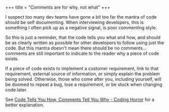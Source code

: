 +++
title = "Comments are for why, not what"
+++

I suspect too many dev teams have gone a bit too far the mantra of code should be self documenting. When interviewing developers, this is something I often pick up as a negative signal, is poor commenting style.

So this is just a reminder, that the code tells you what and how, and should be as clearly written as possible for other developers to follow using just the code. But this mantra doesn't mean there should be no comments... comments are still important to indicate to the reader why a piece of code exists.

If a piece of code exists to implement a customer requirement, link to that requirement, external source of information, or simply explain the problem being solved. Otherwise, those who come after you, including yourself, will be doomed to repeat a bug, lose a requirement, or be stuck when changing code later.

See [Code Tells You How, Comments Tell You Why - Coding Horror](https://blog.codinghorror.com/code-tells-you-how-comments-tell-you-why/) for a better explanation.